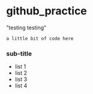 # github_practice

"testing testing"

`a little bit of code here`

### sub-title
- list 1
- list 2
- list 3
- list 4

